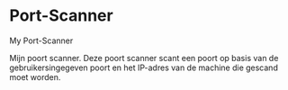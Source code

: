 # Port-Scanner
My Port-Scanner

Mijn poort scanner. Deze poort scanner scant een poort op basis van de gebruikersingegeven poort en het IP-adres van de machine die gescand moet worden.
